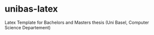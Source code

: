 unibas-latex
============

Latex Template for Bachelors and Masters thesis (Uni Basel, Computer Science Departement)
